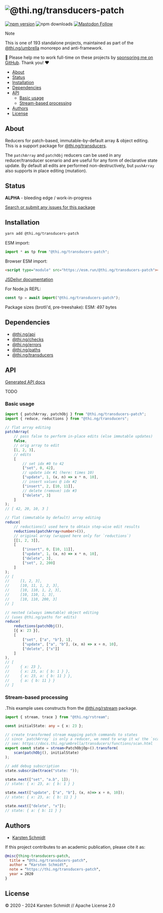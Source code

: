 <!-- This file is generated - DO NOT EDIT! -->
<!-- Please see: https://github.com/thi-ng/umbrella/blob/develop/CONTRIBUTING.md#changes-to-readme-files -->
# ![@thi.ng/transducers-patch](https://media.thi.ng/umbrella/banners-20230807/thing-transducers-patch.svg?37747d24)

[![npm version](https://img.shields.io/npm/v/@thi.ng/transducers-patch.svg)](https://www.npmjs.com/package/@thi.ng/transducers-patch)
![npm downloads](https://img.shields.io/npm/dm/@thi.ng/transducers-patch.svg)
[![Mastodon Follow](https://img.shields.io/mastodon/follow/109331703950160316?domain=https%3A%2F%2Fmastodon.thi.ng&style=social)](https://mastodon.thi.ng/@toxi)

> [!NOTE]
> This is one of 193 standalone projects, maintained as part
> of the [@thi.ng/umbrella](https://github.com/thi-ng/umbrella/) monorepo
> and anti-framework.
>
> 🚀 Please help me to work full-time on these projects by [sponsoring me on
> GitHub](https://github.com/sponsors/postspectacular). Thank you! ❤️

- [About](#about)
- [Status](#status)
- [Installation](#installation)
- [Dependencies](#dependencies)
- [API](#api)
  - [Basic usage](#basic-usage)
  - [Stream-based processing](#stream-based-processing)
- [Authors](#authors)
- [License](#license)

## About

Reducers for patch-based, immutable-by-default array & object editing. This is a support package for [@thi.ng/transducers](https://github.com/thi-ng/umbrella/tree/develop/packages/transducers).

The `patchArray` and `patchObj` reducers can be used in any
reducer/transducer scenario and are useful for any form of declarative
state update. By default all edits are performed non-destructively, but
`pushArray` also supports in place editing (mutation).

## Status

**ALPHA** - bleeding edge / work-in-progress

[Search or submit any issues for this package](https://github.com/thi-ng/umbrella/issues?q=%5Btransducers-patch%5D+in%3Atitle)

## Installation

```bash
yarn add @thi.ng/transducers-patch
```

ESM import:

```ts
import * as tp from "@thi.ng/transducers-patch";
```

Browser ESM import:

```html
<script type="module" src="https://esm.run/@thi.ng/transducers-patch"></script>
```

[JSDelivr documentation](https://www.jsdelivr.com/)

For Node.js REPL:

```js
const tp = await import("@thi.ng/transducers-patch");
```

Package sizes (brotli'd, pre-treeshake): ESM: 497 bytes

## Dependencies

- [@thi.ng/api](https://github.com/thi-ng/umbrella/tree/develop/packages/api)
- [@thi.ng/checks](https://github.com/thi-ng/umbrella/tree/develop/packages/checks)
- [@thi.ng/errors](https://github.com/thi-ng/umbrella/tree/develop/packages/errors)
- [@thi.ng/paths](https://github.com/thi-ng/umbrella/tree/develop/packages/paths)
- [@thi.ng/transducers](https://github.com/thi-ng/umbrella/tree/develop/packages/transducers)

## API

[Generated API docs](https://docs.thi.ng/umbrella/transducers-patch/)

TODO

### Basic usage

```ts
import { patchArray, patchObj } from "@thi.ng/transducers-patch";
import { reduce, reductions } from "@thi.ng/transducers";

// flat array editing
patchArray(
    // pass false to perform in-place edits (else immutable updates)
    false,
    // orig array to edit
    [1, 2, 3],
    // edits
    [
        // set idx #0 to 42
        ["set", 0, 42],
        // update idx #1 (here: times 10)
        ["update", 1, (x, n) => x * n, 10],
        // insert values @ idx #2
        ["insert", 2, [10, 11]],
        // delete (remove) idx #3
        ["delete", 3]
    ]
);
// [ 42, 20, 10, 3 ]

// flat (immutable by default) array editing
reduce(
    // reductions() used here to obtain step-wise edit results
    reductions(patchArray<number>()),
    // original array (wrapped here only for `reductions`)
    [[1, 2, 3]],
    [
        ["insert", 0, [10, 11]],
        ["update", 1, (x, n) => x * n, 10],
        ["delete", 3],
        ["set", 2, 200]
    ]
);
// [
//     [1, 2, 3],
//     [10, 11, 1, 2, 3],
//     [10, 110, 1, 2, 3],
//     [10, 110, 1, 3],
//     [10, 110, 200, 3]
// ]

// nested (always immutable) object editing
// (uses @thi.ng/paths for edits)
reduce(
    reductions(patchObj()),
    [{ x: 23 }],
    [
        ["set", ["a", "b"], 1],
        ["update", ["a", "b"], (x, n) => x + n, 10],
        ["delete", ["x"]]
    ]
),
// [
//     { x: 23 },
//     { x: 23, a: { b: 1 } },
//     { x: 23, a: { b: 11 } },
//     { a: { b: 11 } }
// ]
```

### Stream-based processing

.This example uses constructs from the
[@thi.ng/rstream](https://github.com/thi-ng/umbrella/tree/develop/packages/rstream)
package.

```ts
import { stream, trace } from "@thi.ng/rstream";

const initialState: any = { x: 23 };

// create transformed stream mapping patch commands to states
// since `patchArray` is only a reducer, we need to wrap it w/ the `scan` transducer
// see: https://docs.thi.ng/umbrella/transducers/functions/scan.html
export const state = stream<PatchObjOp>().transform(
    scan(patchObj(), initialState)
);

// add debug subscription
state.subscribe(trace("state: "));

state.next(["set", "a.b", 1]);
// state: { x: 23, a: { b: 1 } }

state.next(["update", ["a", "b"], (x, n)=> x + n, 10]);
// state: { x: 23, a: { b: 11 } }

state.next(["delete", "x"]);
// state: { a: { b: 11 } }
```

## Authors

- [Karsten Schmidt](https://thi.ng)

If this project contributes to an academic publication, please cite it as:

```bibtex
@misc{thing-transducers-patch,
  title = "@thi.ng/transducers-patch",
  author = "Karsten Schmidt",
  note = "https://thi.ng/transducers-patch",
  year = 2020
}
```

## License

&copy; 2020 - 2024 Karsten Schmidt // Apache License 2.0
